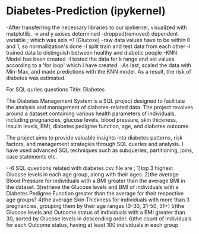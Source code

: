 # Diabetes-Prediction (ipykernel)


-After transferring the necessary libraries to our ipykernel, visualized with matplotlib. 
-x and y axises determined 
-dropped(removed) dependent variable ; which was axis =1 (Glucose)
-raw data values have to be within 0 and 1, so normailization's done
-I split train and test data from each other
-I trained data to distinguish between healthy and diabetic people
-KNN Model has been created
-I tested the data for k range and set values according to  a 'for loop' which I have created.
-As last, scaled the data with Min-Max, and made predictions with the KNN model. As a result, the risk of diabetes was estimated.



For SQL quries questions
Title: Diabetes 

The Diabetes Management System is a SQL project designed to facilitate the analysis and management of diabetes-related data. The project revolves around a dataset containing various health parameters of individuals, including pregnancies, glucose levels, blood pressure, skin thickness, insulin levels, BMI, diabetes pedigree function, age, and diabetes outcome.

The project aims to provide valuable insights into diabetes patterns, risk factors, and management strategies through SQL queries and analysis.
I have used advanced SQL techniques such as subqueries, partitioning, joins, case statements etc.

--6 SQL questions related with diabetes.csv file are ; 
1)top 3  highest Glucose levels in each age group, along with their ages.
2)the average Blood Pressure for individuals with a BMI greater than the average BMI in the dataset.
3)retrieve the Glucose levels and BMI of individuals with a Diabetes Pedigree Function greater than the average for their respective age groups?
4)the average Skin Thickness for individuals with more than 3 pregnancies, grouping them by their age ranges (0-30, 31-50, 51+)
5)the Glucose levels and Outcome status of individuals with a BMI greater than 30, sorted by Glucose levels in descending order.
6)the count of individuals for each Outcome status, having at least 100 individuals in each group
